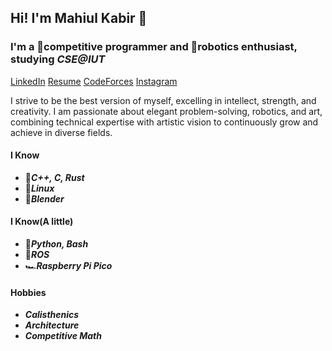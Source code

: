 ## Hi! I'm Mahiul Kabir 👋
### I'm a 🥷competitive programmer and 🤖robotics enthusiast, studying *CSE@IUT*
[LinkedIn](https://www.linkedin.com/in/mahiulkabir/) [Resume](https://docs.google.com/document/d/1cz4moxLd5WwgEyUiNFBYbNPC31MNl1vUkwUrUPVtjUA/edit?usp=sharing) [CodeForces](https://codeforces.com/profile/the-NerdNinja) [Instagram](https://www.instagram.com/kabir_tnn)

I strive to be the best version of myself, excelling in intellect, strength, and creativity. I am passionate about elegant problem-solving, robotics, and art, combining technical expertise with artistic vision to continuously grow and achieve in diverse fields.

#### I Know
- 🧩***C++, C, Rust***
- 🐧***Linux***
- 🍩***Blender***

#### I Know(A little)
- 🗿***Python, Bash***
- 👾***ROS***
- 🏎***Raspberry Pi Pico***

#### Hobbies
- ***Calisthenics***
- ***Architecture***
- ***Competitive Math***
